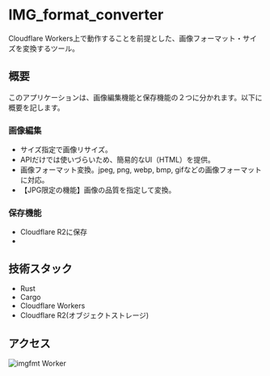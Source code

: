 # IMG_format_converter
Cloudflare Workers上で動作することを前提とした、画像フォーマット・サイズを変換するツール。

## 概要
このアプリケーションは、画像編集機能と保存機能の２つに分かれます。以下に概要を記します。
### 画像編集
- サイズ指定で画像リサイズ。
- APIだけでは使いづらいため、簡易的なUI（HTML）を提供。
- 画像フォーマット変換。jpeg, png, webp, bmp, gifなどの画像フォーマットに対応。
- 【JPG限定の機能】画像の品質を指定して変換。

### 保存機能
- Cloudflare R2に保存
- 

## 技術スタック
- Rust
- Cargo
- Cloudflare Workers
- Cloudflare R2(オブジェクトストレージ)

## アクセス
![imgfmt Worker](https://imgfmt.rustexp.workers.dev/)

